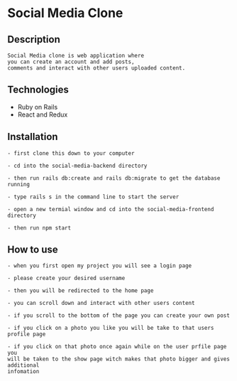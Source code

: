 # Social Media Clone

## Description 
    Social Media clone is web application where 
    you can create an account and add posts, 
    comments and interact with other users uploaded content.

## Technologies 
 - Ruby on Rails
 - React and Redux


## Installation

    - first clone this down to your computer

    - cd into the social-media-backend directory

    - then run rails db:create and rails db:migrate to get the database running 

    - type rails s in the command line to start the server

    - open a new termial window and cd into the social-media-frontend directory

    - then run npm start

## How to use

    - when you first open my project you will see a login page

    - please create your desired username

    - then you will be redirected to the home page

    - you can scroll down and interact with other users content

    - if you scroll to the bottom of the page you can create your own post
    
    - if you click on a photo you like you will be take to that users profile page

    - if you click on that photo once again while on the user prfile page you
    will be taken to the show page witch makes that photo bigger and gives additional
    infomation
      



